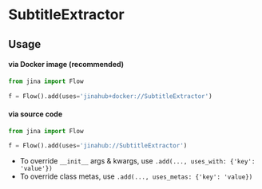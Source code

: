 # SubtitleExtractor


## Usage

#### via Docker image (recommended)

```python
from jina import Flow
	
f = Flow().add(uses='jinahub+docker://SubtitleExtractor')
```

#### via source code

```python
from jina import Flow
	
f = Flow().add(uses='jinahub://SubtitleExtractor')
```

- To override `__init__` args & kwargs, use `.add(..., uses_with: {'key': 'value'})`
- To override class metas, use `.add(..., uses_metas: {'key': 'value})`
